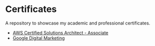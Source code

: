 # Certificates
A repository to showcase my academic and professional certificates.
- [AWS Certified Solutions Architect - Associate](./AWS_Associate.pdf)
- [Google Digital Marketing](./Google_DM.pdf)
